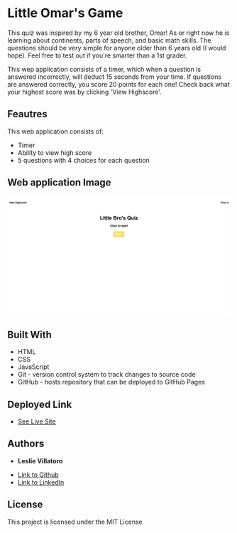 # Little Omar's Game

This quiz was inspired by my 6 year old brother, Omar! As or right now he is learning about continents, parts of speech, and basic math skills. The questions should be very simple for anyone older than 6 years old (I would hope). Feel free to test out if you're smarter than a 1st grader.

This wep application consists of a timer, which when a question is answered incorrectly, will deduct 15 seconds from your time. If questions are answered correctly, you score 20 points for each one! Check back what your highest score was by clicking 'View Highscore'.

## Feautres

This web application consists of: 
 - Timer 
 - Ability to view high score
 - 5 questions with 4 choices for each question

 ## Web application Image

 ![Site image](./GAME.png)

 

## Built With
* HTML
* CSS
* JavaScript 
* Git - version control system to track changes to source code
* GitHub - hosts repository that can be deployed to GitHub Pages


## Deployed Link

* [See Live Site]()


## Authors

* **Leslie Villatoro** 
- [Link to Github](https://github.com/leslievill)
- [Link to LinkedIn](www.linkedin.com/in/leslie-villatoro-a3632a1a3)



## License

This project is licensed under the MIT License 
